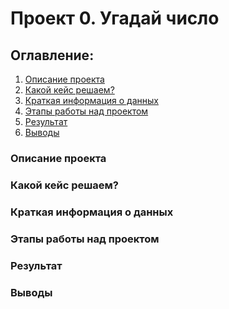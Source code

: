 # Проект 0. Угадай число

## Оглавление:
1. [Описание проекта]()
2. [Какой кейс решаем?]()
3. [Краткая информация о данных]()
4. [Этапы работы над проектом]()
5. [Результат]()
6. [Выводы]()

### Описание проекта

### Какой кейс решаем?

### Краткая информация о данных

### Этапы работы над проектом

### Результат

### Выводы